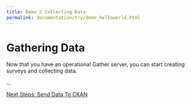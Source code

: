 ```yaml
---
title: Demo 2 Collecting Data
permalink: documentation/try/demo_helloworld.html
---
```


# Gathering Data

Now that you have an operational Gather server, you can start creating surveys and collecting data.

...


[Next Steps: Send Data To CKAN](demo_ckan)
